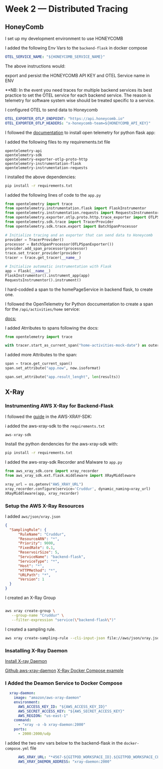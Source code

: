 # Week 2 — Distributed Tracing

## HoneyComb

I set up my development environment to use HONEYCOMB

I added the following Env Vars to the `backend-flask` in docker compose

```yml
OTEL_SERVICE_NAME: "${HONEYCOMB_SERVICE_NAME}"
```
The above instructions would:

export and persist the HONEYCOMB API KEY and OTEL Service name in ENV

**NB: In the event you need traces for multiple backend services its best practice to set the OTEL service for each backend service. The reason is telemetry for software system wise should be treated specific to a service.

I configured OTEL to send data to Honeycomb

```yml
OTEL_EXPORTER_OTLP_ENDPOINT: "https://api.honeycomb.io"
OTEL_EXPORTER_OTLP_HEADERS: "x-honeycomb-team=${HONEYCOMB_API_KEY}"
```

I followed the [documentation](https://docs.honeycomb.io/quickstart/#step-3-instrument-your-application-to-send-telemetry-data-to-honeycomb) to install open telemetry for python flask app:

I added the following files to my requirements.txt file

```
opentelemetry-api 
opentelemetry-sdk 
opentelemetry-exporter-otlp-proto-http 
opentelemetry-instrumentation-flask 
opentelemetry-instrumentation-requests
```

I installed the above dependencies:

```sh
pip install -r requirements.txt
```

I added the following lines of code to the `app.py`

```py
from opentelemetry import trace
from opentelemetry.instrumentation.flask import FlaskInstrumentor
from opentelemetry.instrumentation.requests import RequestsInstrumentor
from opentelemetry.exporter.otlp.proto.http.trace_exporter import OTLPSpanExporter
from opentelemetry.sdk.trace import TracerProvider
from opentelemetry.sdk.trace.export import BatchSpanProcessor
```


```py
# Initialize tracing and an exporter that can send data to Honeycomb
provider = TracerProvider()
processor = BatchSpanProcessor(OTLPSpanExporter())
provider.add_span_processor(processor)
trace.set_tracer_provider(provider)
tracer = trace.get_tracer(__name__)
```

```py
# Initialize automatic instrumentation with Flask
app = Flask(__name__)
FlaskInstrumentor().instrument_app(app)
RequestsInstrumentor().instrument()
```

I hard-codded a span to the homePageService in backend flask, to  create one.

I followed the OpenTelemetry for Python doccumentation to create a span for the `/api/activities/home` service:

[docs:](https://docs.honeycomb.io/getting-data-in/opentelemetry/python/)

I added Atrributes to spans following the docs:

```py
from opentelemetry import trace

with tracer.start_as_current_span("home-activities-mock-date") as outer_span:
```

I added more Attributes to the span:
```py
span = trace.get_current_span()
span.set_attribute("app.now", now.isoformat)

span.set_attribute("app.result_lenght", len(results))
```

## X-Ray

### Instrumenting AWS X-Ray for Backend-Flask

I followed the [guide](https://github.com/aws/aws-xray-sdk-python) in the AWS-XRAY-SDK:

i added the aws-xray-sdk to the `requirements.txt`

```py
aws-xray-sdk
```

Install the python dendencies for the aws-xray-sdk with:

```sh
pip install -r requirements.txt
```

I added the aws-xray-sdk Recorder and Malware to `app.py`

```py
from aws_xray_sdk.core import xray_recorder
from aws_xray_sdk.ext.flask.middleware import XRayMiddleware

xray_url = os.getenv("AWS_XRAY_URL")
xray_recorder.configure(service='Cruddur', dynamic_naming=xray_url)
XRayMiddleware(app, xray_recorder)
```

### Setup the AWS X-Ray Resources

I added `aws/json/xray.json`

```json
{
  "SamplingRule": {
      "RuleName": "Cruddur",
      "ResourceARN": "*",
      "Priority": 9000,
      "FixedRate": 0.1,
      "ReservoirSize": 5,
      "ServiceName": "backend-flask",
      "ServiceType": "*",
      "Host": "*",
      "HTTPMethod": "*",
      "URLPath": "*",
      "Version": 1
  }
}
```

I created an X-Ray Group
```sh

aws xray create-group \
   --group-name "Cruddur" \
   --filter-expression "service(\"backend-flask\")"
```

I created a sampling rule.
```sh
aws xray create-sampling-rule --cli-input-json file://aws/json/xray.json
```

### Insatalling X-Ray Daemon

[Install X-ray Daemon](https://docs.aws.amazon.com/xray/latest/devguide/xray-daemon.html)

[Github aws-xray-daemon](https://github.com/aws/aws-xray-daemon)
[X-Ray Docker Compose example](https://github.com/marjamis/xray/blob/master/docker-compose.yml)


### I Added the Deamon Service to Docker Compose

```yml
  xray-daemon:
    image: "amazon/aws-xray-daemon"
    environment:
      AWS_ACCESS_KEY_ID: "${AWS_ACCESS_KEY_ID}"
      AWS_SECRET_ACCESS_KEY: "${AWS_SECRET_ACCESS_KEY}"
      AWS_REGION: "us-east-1"
    command:
      - "xray -o -b xray-daemon:2000"
    ports:
      - 2000:2000/udp
```

I added the two env vars below to the backend-flask in the `docker-compose.yml` file

```yml
      AWS_XRAY_URL: "*4567-${GITPOD_WORKSPACE_ID}.${GITPOD_WORKSPACE_CLUSTER_HOST}*"
      AWS_XRAY_DAEMON_ADDRESS: "xray-daemon:2000"
```




